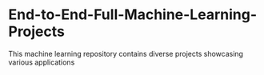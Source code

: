 # End-to-End-Full-Machine-Learning-Projects
This machine learning repository contains  diverse projects showcasing various applications
